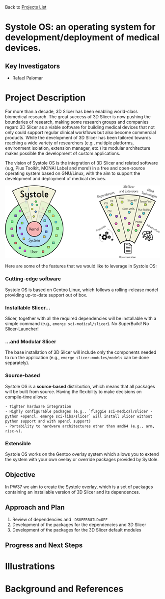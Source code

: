Back to [Projects List](../../README.md#ProjectsList)

# Systole OS: an operating system for development/deployment of medical devices.

## Key Investigators

- Rafael Palomar

# Project Description

<!-- Add a short paragraph describing the project. -->

For more than a decade, 3D Slicer has been enabling world-class biomedical
research. The great success of 3D Slicer is now pushing the boundaries of
research, making some research groups and companies regard 3D Slicer as a viable
software for building medical devices that not only could support regular
clinical workflows but also become commercial products. While the development of
3D Slicer has been tailored towards reaching a wide variety of researchers
(e.g., multiple platforms, environment isolation, extension manager, etc.) its
modular architecture makes possible the development of custom applications.

The vision of Systole OS is the integration of 3D Slicer and related software (e.g,
Plus Toolkit, MONAI Label and more!) in a free and open-source operating system
based on GNU/Linux, with the aim to support the development and deployment of
medical devices. 

![Systole](systole.png)

Here are some of the features that we would like to leverage in
Systole OS:

### Cutting-edge software
  
Systole OS is based on Gentoo Linux, which follows a rolling-release model
providing up-to-date support out of box.

### Installable Slicer...

Slicer, together with all the required dependencies will be installable with a simple
command (e.g., `emerge sci-medical/slicer`). No SuperBuild! No Slicer-Launcher!

### ...and Modular Slicer

The base installation of 3D Slicer will include only the components needed to
run the application (e.g., `emerge slicer-modules/models` can be done
separately).

### Source-based

Systole OS is a **source-based** distribution, which means that all packages
will be built from source. Having the flexibility to make decisions on
compile-time allows:

    - Tighter hardware integration
    - Highly configurable packages (e.g., `flaggie sci-medical/slicer -python +opencl; emerge sci-libs/slicer` will install Slicer without python support and with opencl support)
    - Portability to hardware architectures other than amd64 (e.g., arm, risc-v).

### Extensible

Systole OS works on the Gentoo overlay system which allows you to extend the
system with your own ovelay or override packages provided by Systole.

## Objective

In PW37 we aim to create the Systole overlay, which is a set of packages
containing an installable version of 3D Slicer and its dependences.

## Approach and Plan

1. Review of dependencies and `-DSUPERBUILD=OFF`
1. Development of the packages for the dependencies and 3D Slicer
1. Development of the packages for the 3D Slicer default modules

## Progress and Next Steps

<!-- Update this section as you make progress, describing of what you have ACTUALLY DONE. If there are specific steps that you could not complete then you can describe them here, too. -->


# Illustrations

<!-- Add pictures and links to videos that demonstrate what has been accomplished.
![Description of picture](Example2.jpg)
![Some more images](Example2.jpg)
-->

# Background and References

<!-- If you developed any software, include link to the source code repository. If possible, also add links to sample data, and to any relevant publications. -->

